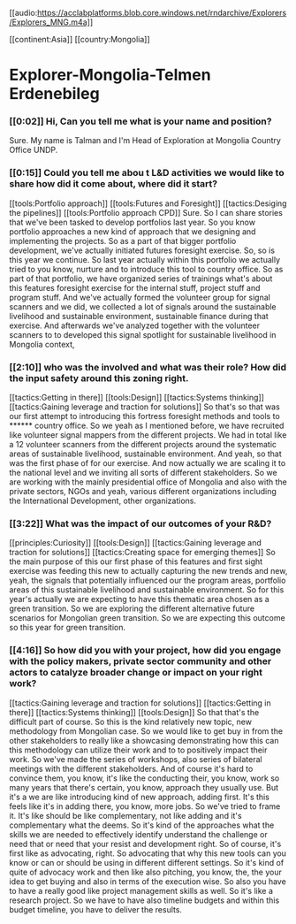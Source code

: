 [[audio:https://acclabplatforms.blob.core.windows.net/rndarchive/Explorers/Explorers_MNG.m4a]]

[[continent:Asia]]
[[country:Mongolia]]

# Explorer\-Mongolia\-Telmen Erdenebileg

### [[0:02]] Hi, Can you tell me what is your name and position?

Sure\. My name is Talman and I'm Head of Exploration at Mongolia Country Office UNDP\.

### [[0:15]] Could you tell me abou t L&D activities we would like to share how did it come about, where did it start?

[[tools:Portfolio approach]]
[[tools:Futures and Foresight]]
[[tactics:Desiging the pipelines]]
[[tools:Portfolio approach CPD]]
Sure\. So I can share stories that we've been tasked to develop portfolios last year\. So you know portfolio approaches a new kind of approach that we designing and implementing the projects\. So as a part of that bigger portfolio development, we've actually initiated futures foresight exercise\. So, so is this year we continue\. So last year actually within this portfolio we actually tried to you know, nurture and to introduce this tool to country office\. So as part of that portfolio, we have organized series of trainings what's about this features foresight exercise for the internal stuff, project stuff and program stuff\. And we've actually formed the volunteer group for signal scanners and we did, we collected a lot of signals around the sustainable livelihood and sustainable environment, sustainable finance during that exercise\. And afterwards we've analyzed together with the volunteer scanners to to developed this signal spotlight for sustainable livelihood in Mongolia context, 


### [[2:10]] who was the involved and what was their role? How did the input safety around this zoning right\.

[[tactics:Getting in there]]
[[tools:Design]]
[[tactics:Systems thinking]]
[[tactics:Gaining leverage and traction for solutions]]
So that's so that was our first attempt to introducing this fortress foresight methods and tools to \*\*\*\*\*\* country office\. So we yeah as I mentioned before, we have recruited like volunteer signal mappers from the different projects\. We had in total like a 12 volunteer scanners from the different projects around the systematic areas of sustainable livelihood, sustainable environment\. And yeah, so that was the first phase of for our exercise\. And now actually we are scaling it to the national level and we inviting all sorts of different stakeholders\. So we are working with the mainly presidential office of Mongolia and also with the private sectors, NGOs and yeah, various different organizations including the International Development, other organizations\.


### [[3:22]] What was the impact of our outcomes of your R&D?

[[principles:Curiosity]]
[[tools:Design]]
[[tactics:Gaining leverage and traction for solutions]]
[[tactics:Creating space for emerging themes]]
So the main purpose of this our first phase of this features and first sight exercise was feeding this new to actually capturing the new trends and new, yeah, the signals that potentially influenced our the program areas, portfolio areas of this sustainable livelihood and sustainable environment\. So for this year's actually we are expecting to have this thematic area chosen as a green transition\. So we are exploring the different alternative future scenarios for Mongolian green transition\. So we are expecting this outcome so this year for green transition\.


### [[4:16]] So how did you with your project, how did you engage with the policy makers, private sector community and other actors to catalyze broader change or impact on your right work?

[[tactics:Gaining leverage and traction for solutions]]
[[tactics:Getting in there]]
[[tactics:Systems thinking]]
[[tools:Design]]
So that that's the difficult part of course\. So this is the kind relatively new topic, new methodology from Mongolian case\. So we would like to get buy in from the other stakeholders to really like a showcasing demonstrating how this can this methodology can utilize their work and to to positively impact their work\. So we've made the series of workshops, also series of bilateral meetings with the different stakeholders\. And of course it's hard to convince them, you know, it's like the conducting their, you know, work so many years that there's certain, you know, approach they usually use\. But it's a we are like introducing kind of new approach, adding first\. It's this feels like it's in adding there, you know, more jobs\. So we've tried to frame it\. It's like should be like complementary, not like adding and it's complementary what the deems\. So it's kind of the approaches what the skills we are needed to effectively identify understand the challenge or need that or need that your resist and development right\. So of course, it's first like as advocating, right\. So advocating that why this new tools can you know or can or should be using in different different settings\. So it's kind of quite of advocacy work and then like also pitching, you know, the, the your idea to get buying and also in terms of the execution wise\. So also you have to have a really good like project management skills as well\. So it's like a research project\. So we have to have also timeline budgets and within this budget timeline, you have to deliver the results\.


